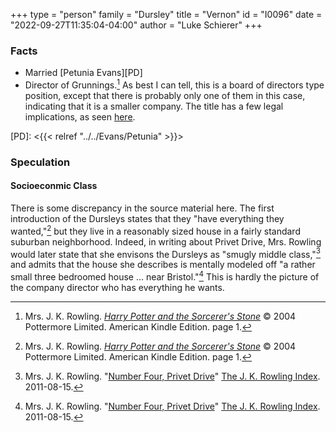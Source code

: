 +++
type = "person"
family = "Dursley"
title = "Vernon"
id = "I0096"
date = "2022-09-27T11:35:04-04:00"
author = "Luke Schierer"
+++

### Facts

* Married [Petunia Evans][PD]
* Director of Grunnings.[^220927-1] As best I can tell, this is a board of
  directors type position, except that there is probably only one of them in
  this case, indicating that it is a smaller company.  The title has a few
  legal implications, as seen [here][ukglc].

[ukglc]: <https://www.gov.uk/running-a-limited-company>

[PD]: <{{< relref "../../Evans/Petunia" >}}>

[^220927-1]: Mrs. J. K. Rowling. 
    _[Harry Potter and the Sorcerer's Stone](https://www.librarything.com/work/5403381/book/225886281)_
    © 2004 Pottermore Limited. American Kindle Edition. page 1. 

### Speculation

#### Socioeconmic Class

There is some discrepancy in the source material here.  The first introduction
of the Dursleys states that they "have everything they wanted,"[^220927-2] but
they live in a reasonably sized house in a fairly standard suburban
neighborhood.  Indeed, in writing about Privet Drive, Mrs. Rowling would later
state that she envisons the Dursleys as "smugly middle class,"[^220927-3] and
admits that the house she describes is mentally modeled off "a rather small
three bedroomed house … near Bristol."[^220927-4]  This is hardly the picture
of the company director who has everything he wants. 

[^220927-2]: Mrs. J. K. Rowling. 
    _[Harry Potter and the Sorcerer's Stone](https://www.librarything.com/work/5403381/book/225886281)_
    © 2004 Pottermore Limited. American Kindle Edition. page 1. 

[^220927-3]: Mrs. J. K. Rowling. 
    "[Number Four, Privet Drive](https://www.rowlingindex.org/work/pdpm/)"
    [The J. K. Rowling Index](https://www.rowlingindex.org). 2011-08-15. 

[^220927-4]: Mrs. J. K. Rowling. 
    "[Number Four, Privet Drive](https://www.rowlingindex.org/work/pdpm/)"
    [The J. K. Rowling Index](https://www.rowlingindex.org). 2011-08-15. 

